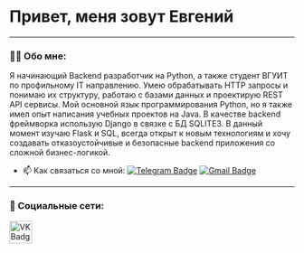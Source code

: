 # Привет, меня зовут Евгений

---

### :man_technologist: Обо мне:

Я начинающий Backend разработчик на Python, а также студент ВГУИТ по профильному IT направлению. Умею обрабатывать HTTP запросы и понимаю их структуру, работаю с базами данных и проектирую REST API сервисы.  Мой основной язык программирования Python, но я также имел опыт написания учебных проектов на Java. В качестве backend фреймворка использую Django в связке с БД SQLITE3. В данный момент изучаю Flask и SQL, всегда открыт к новым технологиям и хочу создавать отказоустойчивые и безопасные backend приложения со сложной бизнес-логикой.

- :mailbox: Как связаться со мной: [![Telegram Badge](https://img.shields.io/badge/-Apple_Ipx-blue?style=flat&logo=Telegram&logoColor=white)](https://t.me/Apple_Ipx) [![Gmail Badge](https://img.shields.io/badge/-mail-red?style=flat&logo=Gmail&logoColor=white)](mailto:zhenya.0295@mail.ru)

---

### 🤝 Социальные сети:

  <div id="badges">
    <a href="https://vk.com/apple_ipx" target="_blank">
      <img src="https://cdn-icons-png.flaticon.com/512/145/145813.png" width="40" height="40" alt="VK Badge"/>
  </div>
